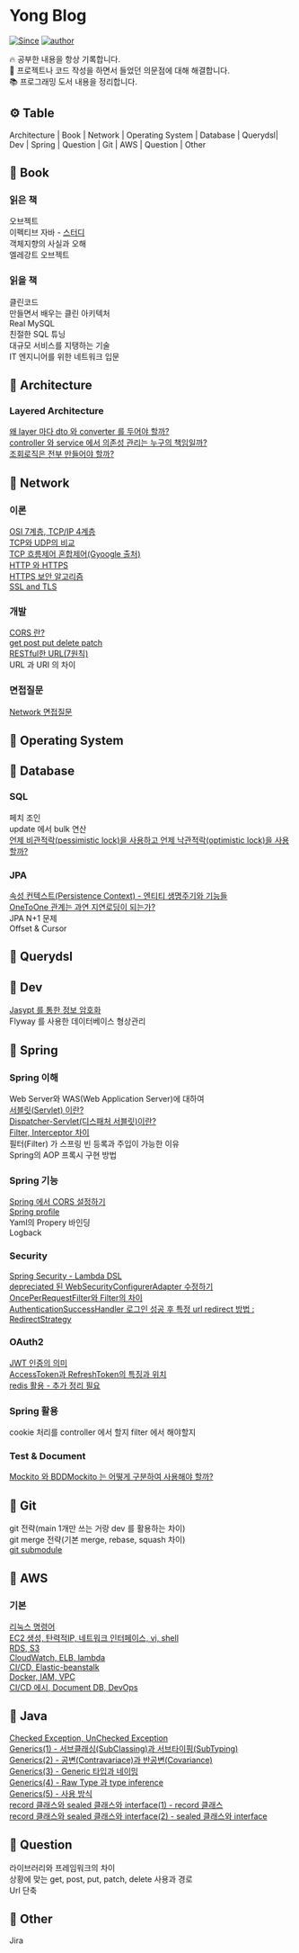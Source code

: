 # Yong Blog
[![Since](https://img.shields.io/badge/since-2022.07.12-333333.svg?style=flat-square)](https://github.com/NKLCWDT)
[![author](https://img.shields.io/badge/author-LeeYongHoon-0066FF.svg?style=flat-square)](https://github.com/NKLCWDT)

🔥 공부한 내용을 항상 기록합니다.<br>
🌈 프로젝트나 코드 작성을 하면서 들었던 의문점에 대해 해결합니다.<br>
📚 프로그래밍 도서 내용을 정리합니다.

## ⚙ Table
Architecture | Book | Network | Operating System | Database | Querydsl| Dev | Spring | Question | Git | AWS | Question | Other

## 📝 Book
### 읽은 책
오브젝트<br>
이펙티브 자바 - [스터디](https://github.com/Dev-Prison/Effective-Java)<br>
객체지향의 사실과 오해<br>
엘레강트 오브젝트<br>

### 읽을 책
클린코드<br>
만들면서 배우는 클린 아키텍처<br>
Real MySQL<br>
친절한 SQL 튜닝<br>
대규모 서비스를 지탱하는 기술<br>
IT 엔지니어를 위한 네트워크 입문<br>

## 📝 Architecture
### Layered Architecture 
[왜 layer 마다 dto 와 converter 를 두어야 할까?](https://github.com/YHLEE9753/Blog/blob/main/Architecture/%EC%99%9C%20layer%20%EB%A7%88%EB%8B%A4%20dto%20%EC%99%80%20converter%20%EB%A5%BC%20%EB%91%90%EC%96%B4%EC%95%BC%20%ED%95%A0%EA%B9%8C.md)<br>
[controller 와 service 에서 의존성 관리는 누구의 책임일까?](https://github.com/YHLEE9753/Blog/blob/main/Architecture/controller%20%EC%99%80%20service%20%EC%97%90%EC%84%9C%20%EC%9D%98%EC%A1%B4%EC%84%B1%20%EA%B4%80%EB%A6%AC%EB%8A%94%20%EB%88%84%EA%B5%AC%EC%9D%98%20%EC%B1%85%EC%9E%84%EC%9D%BC%EA%B9%8C.md)<br>
[조회로직은 전부 만들어야 할까?](https://github.com/YHLEE9753/Blog/blob/main/Architecture/%EC%A1%B0%ED%9A%8C%EB%A1%9C%EC%A7%81%EC%9D%80%20%EC%A0%84%EB%B6%80%20%EB%A7%8C%EB%93%A4%EC%96%B4%EC%95%BC%20%ED%95%A0%EA%B9%8C.md)<br>

## 📝 Network
### 이론
[OSI 7계층, TCP/IP 4계층](https://github.com/YHLEE9753/Blog/blob/main/Network/OSI%207%EA%B3%84%EC%B8%B5%20TCP%20IP%204%EA%B3%84%EC%B8%B5.md)<br>
[TCP와 UDP의 비교](https://github.com/YHLEE9753/Blog/blob/main/Network/TCP%EC%99%80%20UDP%EC%9D%98%20%EB%B9%84%EA%B5%90.md)<br>
[TCP 흐름제어 혼합제어(Gyoogle 출처)](https://github.com/gyoogle/tech-interview-for-developer/blob/master/Computer%20Science/Network/TCP%20(%ED%9D%90%EB%A6%84%EC%A0%9C%EC%96%B4%ED%98%BC%EC%9E%A1%EC%A0%9C%EC%96%B4).md#tcp-%ED%9D%90%EB%A6%84%EC%A0%9C%EC%96%B4%ED%98%BC%EC%9E%A1%EC%A0%9C%EC%96%B4)<br>
[HTTP 와 HTTPS](https://github.com/YHLEE9753/Blog/blob/main/Network/http%20%EC%99%80%20https.md)<br>
[HTTPS 보안 알고리즘](https://github.com/YHLEE9753/Blog/blob/main/Network/https%20%EB%B3%B4%EC%95%88%20%EC%95%8C%EA%B3%A0%EB%A6%AC%EC%A6%98.md)<br>
[SSL and TLS](https://github.com/YHLEE9753/Blog/blob/main/Network/TLS%20and%20SSL.md)<br>

### 개발
[CORS 란?](https://github.com/YHLEE9753/Blog/blob/main/Network/CORS%20%EB%9E%80.md)<br>
[get post put delete patch](https://github.com/YHLEE9753/Blog/blob/main/Network/get%20post%20put%20delete%20patch.md)<br>
[RESTful한 URL(7원칙)](https://github.com/YHLEE9753/Blog/blob/main/Network/RESTful%ED%95%9C%20URL.md)<br>
URL 과 URI 의 차이<br>

### 면접질문
[Network 면접질문](https://github.com/YHLEE9753/Blog/blob/main/Network/Network%20%EB%A9%B4%EC%A0%91%EC%A7%88%EB%AC%B8.md)<br>

## 📝 Operating System

## 📝 Database
### SQL
페치 조인<br>
update 에서 bulk 연산<br>
[언제 비관적락(pessimistic lock)을 사용하고 언제 낙관적락(optimistic lock)을 사용할까?](https://github.com/YHLEE9753/Blog/blob/main/Database/%EC%96%B8%EC%A0%9C%20%EB%B9%84%EA%B4%80%EC%A0%81%EB%9D%BD(pessimistic%20lock)%EC%9D%84%20%EC%82%AC%EC%9A%A9%ED%95%98%EA%B3%A0%20%EC%96%B8%EC%A0%9C%20%EB%82%99%EA%B4%80%EC%A0%81%EB%9D%BD(optimistic%20lock)%EC%9D%84%20%EC%82%AC%EC%9A%A9%ED%95%A0%EA%B9%8C.md)<br>


### JPA
[속성 컨텍스트(Persistence Context) - 엔티티 생명주기와 기능들](https://github.com/YHLEE9753/Blog/blob/main/Database/%EC%86%8D%EC%84%B1%20%EC%BB%A8%ED%85%8D%EC%8A%A4%ED%8A%B8(Persistence%20Context)%20-%20%EC%97%94%ED%8B%B0%ED%8B%B0%20%EC%83%9D%EB%AA%85%EC%A3%BC%EA%B8%B0%EC%99%80%20%EA%B8%B0%EB%8A%A5%EB%93%A4.md)<br>
[OneToOne 관계는 과연 지연로딩이 되는가?](https://github.com/YHLEE9753/Blog/blob/main/Database/OneToOne%20%EA%B4%80%EA%B3%84%EB%8A%94%20%EA%B3%BC%EC%97%B0%20%EC%A7%80%EC%97%B0%EB%A1%9C%EB%94%A9%EC%9D%B4%20%EB%90%98%EB%8A%94%EA%B0%80.md)<br>
JPA N+1 문제<br>
Offset & Cursor<br>

## 📝 Querydsl

## 📝 Dev
[Jasypt 를 통한 정보 암호화](https://github.com/YHLEE9753/Blog/blob/main/Dev/Jasypt%20%EB%A5%BC%20%ED%86%B5%ED%95%9C%20%EC%A0%95%EB%B3%B4%20%EC%95%94%ED%98%B8%ED%99%94.md)<br>
Flyway 를 사용한 데이터베이스 형상관리<br>

## 📝 Spring
### Spring 이해
Web Server와 WAS(Web Application Server)에 대하여<br>
[서블릿(Servlet) 이란?](https://github.com/YHLEE9753/Blog/blob/main/Spring/%EC%84%9C%EB%B8%94%EB%A6%BF(Servlet)%20%EC%9D%B4%EB%9E%80.md) <br>
[Dispatcher-Servlet(디스패처 서블릿)이란?](https://github.com/YHLEE9753/Blog/blob/main/Spring/Dispatcher-Servlet(%EB%94%94%EC%8A%A4%ED%8C%A8%EC%B2%98%20%EC%84%9C%EB%B8%94%EB%A6%BF)%EC%9D%B4%EB%9E%80.md) <br>
[Filter, Interceptor 차이](https://github.com/YHLEE9753/Blog/blob/main/Spring/Filter%2C%20Interceptor%20%EC%B0%A8%EC%9D%B4.md)<br>
필터(Filter) 가 스프링 빈 등록과 주입이 가능한 이유<br>
Spring의 AOP 프록시 구현 방법<br>

### Spring 기능
[Spring 에서 CORS 설정하기](https://github.com/YHLEE9753/Blog/blob/main/Spring/Spring%20%EC%97%90%EC%84%9C%20CORS%20%EC%84%A4%EC%A0%95%ED%95%98%EA%B8%B0.md)<br>
[Spring profile](https://github.com/YHLEE9753/Blog/blob/main/Spring/Spring%20profile.md)<br>
Yaml의 Propery 바인딩<br>
Logback<br>


### Security
[Spring Security - Lambda DSL](https://github.com/YHLEE9753/Blog/blob/main/Spring/Spring%20Security%20-%20Lambda%20DSL.md)<br>
[depreciated 된 WebSecurityConfigurerAdapter 수정하기](https://github.com/YHLEE9753/Blog/blob/main/Spring/depreciated%20%EB%90%9C%20WebSecurityConfigurerAdapter%20%EC%88%98%EC%A0%95%ED%95%98%EA%B8%B0.md)<br>
[OncePerRequestFilter와 Filter의 차이](https://github.com/YHLEE9753/Blog/blob/main/Spring/OncePerRequestFilter%EC%99%80%20Filter%EC%9D%98%20%EC%B0%A8%EC%9D%B4.md)<br>
[AuthenticationSuccessHandler 로그인 성공 후 특정 url redirect 방법 : RedirectStrategy](https://github.com/YHLEE9753/Blog/blob/main/Spring/AuthenticationSuccessHandler%20%EB%A1%9C%EA%B7%B8%EC%9D%B8%20%EC%84%B1%EA%B3%B5%20%ED%9B%84%20%ED%8A%B9%EC%A0%95%20url%20redirect%20%EB%B0%A9%EB%B2%95%20%20RedirectStrategy.md)<br>

### OAuth2
[JWT 인증의 의미](https://github.com/YHLEE9753/Blog/blob/main/Spring/JWT%20%EC%9D%B8%EC%A6%9D%EC%9D%98%20%EC%9D%98%EB%AF%B8.md)<br>
[AccessToken과 RefreshToken의 특징과 위치](https://github.com/YHLEE9753/Blog/blob/main/Spring/AccessToken%EA%B3%BC%20RefreshToken%EC%9D%98%20%ED%8A%B9%EC%A7%95%EA%B3%BC%20%EC%9C%84%EC%B9%98.md)<br>
[redis 활용 - 추가 정리 필요](https://github.com/YHLEE9753/Blog/blob/main/Spring/redis%20%ED%99%9C%EC%9A%A9.md)<br>

### Spring 활용
cookie 처리를 controller 에서 할지 filter 에서 해야할지<br>

### Test & Document
[Mockito 와 BDDMockito 는 어떻게 구분하여 사용해야 할까?](https://github.com/YHLEE9753/Blog/blob/main/Spring/Mockito%20%EC%99%80%20BDDMockito%20%EB%8A%94%20%EC%96%B4%EB%96%BB%EA%B2%8C%20%EA%B5%AC%EB%B6%84%ED%95%98%EC%97%AC%20%EC%82%AC%EC%9A%A9%ED%95%B4%EC%95%BC%20%ED%95%A0%EA%B9%8C.md)<br>

## 📝 Git
git 전략(main 1개만 쓰는 거랑 dev 를 활용하는 차이)<br>
git merge 전략(기본 merge, rebase, squash 차이)<br>
[git submodule](https://github.com/YHLEE9753/Blog/blob/main/Git/git%20submodule.md)<br>

## 📝 AWS
### 기본
[리눅스 명령어](https://github.com/YHLEE9753/Blog/blob/main/AWS/%EB%A6%AC%EB%88%85%EC%8A%A4%20%EB%AA%85%EB%A0%B9%EC%96%B4.md)<br>
[EC2 생성, 탄력적IP, 네트워크 인터페이스, vi, shell](https://github.com/YHLEE9753/Blog/blob/main/AWS/EC2%20%EC%83%9D%EC%84%B1%2C%20%ED%83%84%EB%A0%A5%EC%A0%81IP%2C%20%EB%84%A4%ED%8A%B8%EC%9B%8C%ED%81%AC%20%EC%9D%B8%ED%84%B0%ED%8E%98%EC%9D%B4%EC%8A%A4%2C%20vi%2C%20shell.md)<br>
[RDS, S3](https://github.com/YHLEE9753/Blog/blob/main/AWS/RDS%2C%20S3.md)<br>
[CloudWatch, ELB, lambda](https://github.com/YHLEE9753/Blog/blob/main/AWS/CloudWatch%2C%20ELB%2C%20lambda.md)<br>
[CI/CD, Elastic-beanstalk](https://github.com/YHLEE9753/Blog/blob/main/AWS/CI%20CD%2C%20Elastic-beanstalk.md)<br>
[Docker, IAM, VPC](https://github.com/YHLEE9753/Blog/blob/main/AWS/Dokcer%2C%20VPC%2C%20IAM.md)<br>
[CI/CD 에시, Document DB, DevOps](https://github.com/YHLEE9753/Blog/blob/main/AWS/Document%20DB%2C%20CI%20CD%20%EC%97%90%EC%8B%9C.md)<br>

## 📝 Java
[Checked Exception, UnChecked Exception](https://github.com/YHLEE9753/Blog/blob/main/Java/Checked%20Exception%2C%20UnChecked%20Exception.md)<br>
[Generics(1) - 서브클래싱(SubClassing)과 서브타이핑(SubTyping)](https://github.com/YHLEE9753/Blog/blob/main/Java/Generics(1)%20-%20%EC%84%9C%EB%B8%8C%ED%81%B4%EB%9E%98%EC%8B%B1(SubClassing)%EA%B3%BC%20%EC%84%9C%EB%B8%8C%ED%83%80%EC%9D%B4%ED%95%91(SubTyping).md)<br>
[Generics(2) - 공변(Contravariace)과 반공변(Covariance)](https://github.com/YHLEE9753/Blog/blob/main/Java/Generics(2)%20-%20%EA%B3%B5%EB%B3%80(Contravariace)%EA%B3%BC%20%EB%B0%98%EA%B3%B5%EB%B3%80(Covariance).md)<br>
[Generics(3) - Generic 타입과 네이밍](https://github.com/YHLEE9753/Blog/blob/main/Java/Generics(3)%20-%20Generic%20%ED%83%80%EC%9E%85%EA%B3%BC%20%EB%84%A4%EC%9D%B4%EB%B0%8D.md)<br>
[Generics(4) - Raw Type 과 type inference](https://github.com/YHLEE9753/Blog/blob/main/Java/Generics(4)%20-%20Raw%20Type%20%EA%B3%BC%20type%20inference.md)<br>
[Generics(5) - 사용 방식](https://github.com/YHLEE9753/Blog/blob/main/Java/Generics(5)%20-%20%EC%82%AC%EC%9A%A9%20%EB%B0%A9%EC%8B%9D.md)<br>
[record 클래스와 sealed 클래스와 interface(1) - record 클래스](https://github.com/YHLEE9753/Blog/blob/main/Java/record%20%ED%81%B4%EB%9E%98%EC%8A%A4.md)<br>
[record 클래스와 sealed 클래스와 interface(2) - sealed 클래스와 interface](https://github.com/YHLEE9753/Blog/blob/main/Java/sealed%20%ED%81%B4%EB%9E%98%EC%8A%A4%EC%99%80%20interface.md)<br>


## 📝 Question
라이브러리와 프레임워크의 차이<br>
상황에 맞는 get, post, put, patch, delete 사용과 경로<br>
Url 단축<br>

## 📝 Other
Jira

